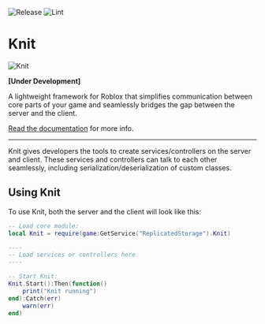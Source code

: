 ![Release](https://github.com/Sleitnick/Knit/workflows/Release/badge.svg)
![Lint](https://github.com/Sleitnick/Knit/workflows/Lint/badge.svg)

# Knit

![Knit](logo/logo_256.png)

**[Under Development]**

A lightweight framework for Roblox that simplifies communication between core parts of your game and seamlessly bridges the gap between the server and the client.

[Read the documentation](https://sleitnick.github.io/Knit/) for more info.

-------------------

Knit gives developers the tools to create services/controllers on the server and client. These services and controllers can talk to each other seamlessly, including serialization/deserialization of custom classes.

## Using Knit

To use Knit, both the server and the client will look like this:

```lua
-- Load core module:
local Knit = require(game:GetService("ReplicatedStorage").Knit)

----
-- Load services or controllers here
----

-- Start Knit:
Knit.Start():Then(function()
	print("Knit running")
end):Catch(err)
	warn(err)
end)
```